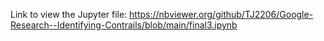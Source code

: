 Link to view the Jupyter file:
https://nbviewer.org/github/TJ2206/Google-Research--Identifying-Contrails/blob/main/final3.ipynb
